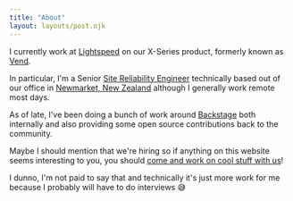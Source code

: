 ```yaml
---
title: "About"
layout: layouts/post.njk
---
```


I currently work at [Lightspeed](https://www.lightspeedhq.com/) on our X-Series product, formerly known as [Vend](https://www.vendhq.com/nz/).

In particular, I'm a Senior [Site Reliability Engineer](https://en.wikipedia.org/wiki/Site_Reliability_Engineering) technically based out of our office in [Newmarket, New Zealand](https://en.wikipedia.org/wiki/Newmarket,_New_Zealand) although I generally work remote most days.

As of late, I've been doing a bunch of work around [Backstage](https://github.com/backstage/backstage) both internally and also providing some open source contributions back to the community.

Maybe I should mention that we're hiring so if anything on this website seems interesting to you, you should [come and work on cool stuff with us](https://www.lightspeedhq.com/careers/openings/?office=new-zealand)!

I dunno, I'm not paid to say that and technically it's just more work for me because I probably will have to do interviews 😅